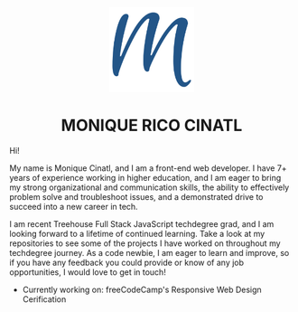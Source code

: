 <p align='center'>
    <img alt='favicon' src='https://github.com/DevMo-13/DevMo-13/blob/master/android-chrome-512x512.png' width='150' />
</p>
<h1 align='center'>
  	MONIQUE RICO CINATL
</h1>

Hi!

My name is Monique Cinatl, and I am a front-end web developer. I have 7+ years of experience working in higher education, and I am eager to bring my strong organizational and communication skills, the ability to effectively problem solve and troubleshoot issues, and a demonstrated drive to succeed into a new career in tech.

I am recent Treehouse Full Stack JavaScript techdegree grad, and I am looking forward to a lifetime of continued learning. Take a look at my repositories to see some of the projects I have worked on throughout my techdegree journey. As a code newbie, I am eager to learn and improve, so if you have any feedback you could provide or know of any job opportunities, I would love to get in touch!

- Currently working on: freeCodeCamp's Responsive Web Design Cerification


<!--
**DevMo-13/DevMo-13** is a ✨ _special_ ✨ repository because its `README.md` (this file) appears on your GitHub profile.

Here are some ideas to get you started:

- 🔭 I’m currently working on ...
- 🌱 I’m currently learning ...
- 👯 I’m looking to collaborate on ...
- 🤔 I’m looking for help with ...
- 💬 Ask me about ...
- 📫 How to reach me: ...
- 😄 Pronouns: ...
- ⚡ Fun fact: ...

-->
